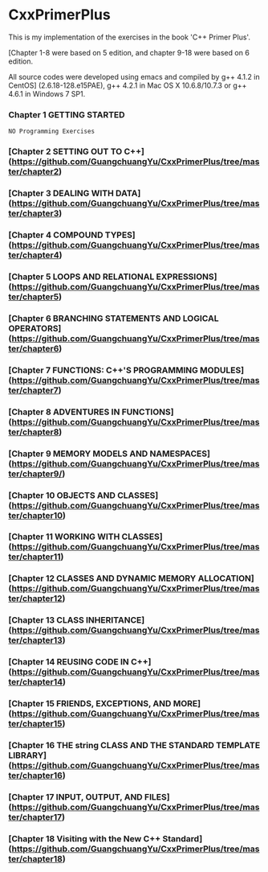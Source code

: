 # CxxPrimerPlus

This is my implementation of the exercises in the book 'C++ Primer Plus'.

[Chapter 1-8 were based on 5 edition, and chapter 9-18 were based on 6 edition.

All source codes were developed using emacs and compiled by g++ 4.1.2 in CentOS] (2.6.18-128.e15PAE), g++ 4.2.1 in Mac OS X 10.6.8/10.7.3 or g++ 4.6.1 in Windows 7 SP1.


### Chapter 1 GETTING STARTED

	NO Programming Exercises

### [Chapter 2 SETTING OUT TO C++] (https://github.com/GuangchuangYu/CxxPrimerPlus/tree/master/chapter2)
		
### [Chapter 3 DEALING WITH DATA] (https://github.com/GuangchuangYu/CxxPrimerPlus/tree/master/chapter3)

### [Chapter 4 COMPOUND TYPES] (https://github.com/GuangchuangYu/CxxPrimerPlus/tree/master/chapter4)

### [Chapter 5 LOOPS AND RELATIONAL EXPRESSIONS] (https://github.com/GuangchuangYu/CxxPrimerPlus/tree/master/chapter5)

### [Chapter 6 BRANCHING STATEMENTS AND LOGICAL OPERATORS] (https://github.com/GuangchuangYu/CxxPrimerPlus/tree/master/chapter6)

### [Chapter 7 FUNCTIONS: C++'S PROGRAMMING MODULES] (https://github.com/GuangchuangYu/CxxPrimerPlus/tree/master/chapter7)

### [Chapter 8 ADVENTURES IN FUNCTIONS] (https://github.com/GuangchuangYu/CxxPrimerPlus/tree/master/chapter8)

### [Chapter 9 MEMORY MODELS AND NAMESPACES] (https://github.com/GuangchuangYu/CxxPrimerPlus/tree/master/chapter9/)

### [Chapter 10 OBJECTS AND CLASSES] (https://github.com/GuangchuangYu/CxxPrimerPlus/tree/master/chapter10)

### [Chapter 11 WORKING WITH CLASSES] (https://github.com/GuangchuangYu/CxxPrimerPlus/tree/master/chapter11)

### [Chapter 12 CLASSES AND DYNAMIC MEMORY ALLOCATION] (https://github.com/GuangchuangYu/CxxPrimerPlus/tree/master/chapter12)

### [Chapter 13 CLASS INHERITANCE] (https://github.com/GuangchuangYu/CxxPrimerPlus/tree/master/chapter13)

### [Chapter 14 REUSING CODE IN C++] (https://github.com/GuangchuangYu/CxxPrimerPlus/tree/master/chapter14)

### [Chapter 15 FRIENDS, EXCEPTIONS, AND MORE] (https://github.com/GuangchuangYu/CxxPrimerPlus/tree/master/chapter15)

### [Chapter 16 THE string CLASS AND THE STANDARD TEMPLATE LIBRARY] (https://github.com/GuangchuangYu/CxxPrimerPlus/tree/master/chapter16)

### [Chapter 17 INPUT, OUTPUT, AND FILES] (https://github.com/GuangchuangYu/CxxPrimerPlus/tree/master/chapter17)
			
### [Chapter 18 Visiting with the New C++ Standard] (https://github.com/GuangchuangYu/CxxPrimerPlus/tree/master/chapter18)